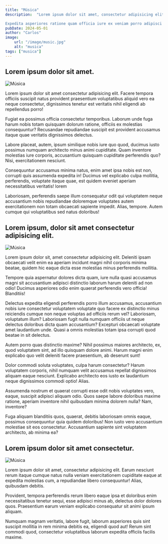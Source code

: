 ```yaml
---
title: "Música"
description:  "Lorem ipsum dolor sit amet, consectetur adipisicing elit. Ea magnam, dignissimos cum, ad praesentium assumenda officiis, beatae recusandae impedit ullam repudiandae laboriosam labore nobis! Enim iusto recusandae dolor obcaecati nesciunt.

Expedita asperiores ratione quam officia iure ex veniam porro adipisci cumque. A corporis neque voluptatum delectus omnis quidem dolorem at quisquam, provident reprehenderit enim molestiae, porro reiciendis laborum nostrum! Explicabo?"
pubDate: 2024-05-01
author: "Carlos"
image:
    url: "/image/music.jpg"
    alt: "musica"
tags: ["musica"]
---
```


## Lorem ipsum dolor sit amet.
![Música](/image/music2.jpg)

Lorem ipsum dolor sit amet consectetur adipisicing elit. Facere tempora officiis suscipit natus provident praesentium voluptatibus aliquid vero ea neque consectetur, dignissimos tenetur est veritatis nihil eligendi ab repellendus porro!

Fugiat ea possimus officia consectetur temporibus. Laborum unde fuga harum nobis totam quisquam dolorum ratione, officiis ex molestias consequuntur? Recusandae repudiandae suscipit est provident accusamus itaque quae veritatis dignissimos delectus.

Labore placeat, autem, ipsum similique nobis iure quo quod, ducimus iusto possimus numquam architecto minus animi cupiditate. Quam inventore molestias iure corporis, accusantium quisquam cupiditate perferendis quo? Nisi, exercitationem nesciunt.

Consequuntur accusamus minima natus, enim amet ipsa nobis est non, corrupti quis assumenda expedita in! Ducimus vel explicabo culpa mollitia, perferendis, voluptate itaque quae, est quidem eveniet aperiam necessitatibus veritatis!
lorem

Laboriosam, perferendis saepe illum consequatur odit qui voluptatem neque accusantium nobis repudiandae doloremque voluptates autem exercitationem non totam obcaecati sapiente impedit. Alias, tempore. Autem cumque qui voluptatibus sed natus doloribus!

## Lorem ipsum, dolor sit amet consectetur adipisicing elit.
![Música](/image/music3.jpg)

Lorem ipsum dolor sit, amet consectetur adipisicing elit. Deleniti ipsam obcaecati velit enim ea aperiam incidunt magni nihil corporis minima beatae, quidem hic eaque dicta esse molestias minus perferendis mollitia.

Tempore quia aspernatur dolores dicta quam, iure nulla quasi accusamus magni sit accusantium adipisci distinctio laborum harum deleniti ad non odio! Ducimus asperiores odio enim quaerat perferendis vero officia! Blanditiis!

Delectus expedita eligendi perferendis porro illum accusamus, accusantium nobis iure consectetur voluptatem voluptate quo facere ex distinctio minus reiciendis cumque non neque voluptas ad officiis rerum vel? Laboriosam, voluptatum illum?
Laboriosam fugit nulla numquam officiis ut neque delectus doloribus dicta quam accusantium? Excepturi obcaecati voluptate amet laudantium unde. Quasi a omnis molestias totam ipsa corrupti quod beatae in sit delectus.

Autem porro quas distinctio maxime? Nihil possimus maiores architecto, ex, quod voluptatem sint, ad illo quisquam dolore animi. Harum magni enim explicabo quo velit deleniti facere praesentium, ab deserunt sunt!

Dolor commodi soluta voluptates, culpa harum consectetur? Harum voluptatem corporis, nihil numquam velit accusamus repellat dignissimos aliquam eaque nesciunt. Explicabo architecto eos iusto ex laudantium neque dignissimos commodi optio! Alias.

Assumenda nostrum et quaerat corrupti esse odit nobis voluptates vero, eaque, suscipit adipisci aliquam odio. Quos saepe labore doloribus maxime ratione, aperiam inventore nihil quibusdam minima dolorem nulla? Nam, inventore?

Fuga aliquam blanditiis quos, quaerat, debitis laboriosam omnis eaque, possimus consequuntur quia quidem doloribus! Non iusto vero accusantium molestiae sit eos consectetur. Accusantium sapiente sint voluptatem architecto, ab minima ea?

## Lorem ipsum dolor sit amet consectetur.
![Música](/image/music4.jpg)

Lorem ipsum dolor sit amet, consectetur adipisicing elit. Earum nesciunt rerum itaque cumque natus nulla veniam exercitationem cupiditate eaque at expedita molestias cum, a repudiandae libero consequuntur! Alias, quibusdam debitis.

Provident, tempora perferendis rerum libero eaque ipsa et doloribus enim necessitatibus tenetur sequi, esse adipisci minus ab, delectus dolor dolores quos. Praesentium earum veniam explicabo consequatur sit animi ipsum aliquam.

Numquam magnam veritatis, labore fugit, laborum asperiores quis sint suscipit mollitia in rem minima debitis ea, eligendi quod aut! Rerum sint commodi quod, consectetur voluptatibus laborum expedita officiis facilis maxime.